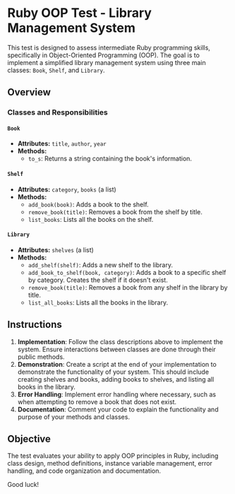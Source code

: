 # Ruby OOP Test - Library Management System

This test is designed to assess intermediate Ruby programming skills, specifically in Object-Oriented Programming (OOP). The goal is to implement a simplified library management system using three main classes: `Book`, `Shelf`, and `Library`.

## Overview

### Classes and Responsibilities

#### `Book`
- **Attributes:** `title`, `author`, `year`
- **Methods:**
  - `to_s`: Returns a string containing the book's information.

#### `Shelf`
- **Attributes:** `category`, `books` (a list)
- **Methods:**
  - `add_book(book)`: Adds a book to the shelf.
  - `remove_book(title)`: Removes a book from the shelf by title.
  - `list_books`: Lists all the books on the shelf.

#### `Library`
- **Attributes:** `shelves` (a list)
- **Methods:**
  - `add_shelf(shelf)`: Adds a new shelf to the library.
  - `add_book_to_shelf(book, category)`: Adds a book to a specific shelf by category. Creates the shelf if it doesn't exist.
  - `remove_book(title)`: Removes a book from any shelf in the library by title.
  - `list_all_books`: Lists all the books in the library.

## Instructions

1. **Implementation**: Follow the class descriptions above to implement the system. Ensure interactions between classes are done through their public methods.
2. **Demonstration**: Create a script at the end of your implementation to demonstrate the functionality of your system. This should include creating shelves and books, adding books to shelves, and listing all books in the library.
3. **Error Handling**: Implement error handling where necessary, such as when attempting to remove a book that does not exist.
4. **Documentation**: Comment your code to explain the functionality and purpose of your methods and classes.

## Objective

The test evaluates your ability to apply OOP principles in Ruby, including class design, method definitions, instance variable management, error handling, and code organization and documentation.

Good luck!

